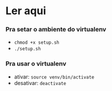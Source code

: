 # Ler aqui

### Pra setar o ambiente do virtualenv
* `chmod +x setup.sh`
* `./setup.sh`

### Pra usar o virtualenv
* ativar: `source venv/bin/activate`
* desativar: `deactivate`